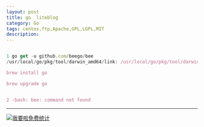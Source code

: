 ```yaml
---
layout: post
title: go  liteblog
category: Go
tags: centos,ftp,Apache,GPL,LGPL,MIT
description: 
---
```



```javascript

1 go get -u github.com/beego/bee
/usr/local/go/pkg/tool/darwin_amd64/link: /usr/local/go/pkg/tool/darwin_amd64/link: combining dwarf failed: Unknown load command 0x32 (50)

brew install go

brew upgrade go


2 -bash: bee: command not found


```

---


<script language="javascript" type="text/javascript" src="//js.users.51.la/19176892.js"></script>
<noscript><a href="//www.51.la/?19176892" target="_blank"><img alt="&#x6211;&#x8981;&#x5566;&#x514D;&#x8D39;&#x7EDF;&#x8BA1;" src="//img.users.51.la/19176892.asp" style="border:none" /></a></noscript>

